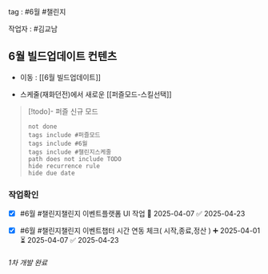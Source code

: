 
tag : #6월  #챌린지


작업자 :  #김교남 

## 6월 빌드업데이트 컨텐츠
- 이동 : [[6월 빌드업데이트]]



- 스케줄(재화던전)에서 새로운  [[퍼즐모드-스킬선택]]
> [!todo]- 퍼즐 신규 모드
> ```tasks
> not done
> tags include #퍼즐모드
> tags include #6월
> tags include #챌린지스케줄
> path does not include TODO
> hide recurrence rule
> hide due date
> ```



### 작업확인
- [x] #6월  #챌린지챌린지 이벤트플랫폼 UI 작업 🛫 2025-04-07 ✅ 2025-04-23
- [x] #6월  #챌린지챌린지 이벤트챕터 시간 연동 체크( 시작,종료,정산 ) ➕ 2025-04-01 ⏳ 2025-04-07 ✅ 2025-04-23




###### 1차 개발 완료

